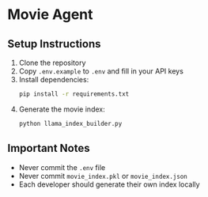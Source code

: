 # Movie Agent

## Setup Instructions

1. Clone the repository
2. Copy `.env.example` to `.env` and fill in your API keys
3. Install dependencies:
   ```bash
   pip install -r requirements.txt
   ```
4. Generate the movie index:
   ```bash
   python llama_index_builder.py
   ```

## Important Notes
- Never commit the `.env` file
- Never commit `movie_index.pkl` or `movie_index.json`
- Each developer should generate their own index locally 